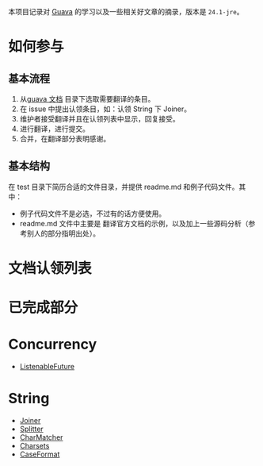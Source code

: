 本项目记录对 [Guava](https://github.com/google/guava) 的学习以及一些相关好文章的摘录，版本是 `24.1-jre`。

# 如何参与

## 基本流程
1. 从[guava 文档](https://github.com/google/guava/wiki) 目录下选取需要翻译的条目。
2. 在 issue 中提出认领条目，如：认领 String 下 Joiner。
3. 维护者接受翻译并且在认领列表中显示，回复接受。
4. 进行翻译，进行提交。
5. 合并，在翻译部分表明感谢。

## 基本结构
在 test 目录下简历合适的文件目录，并提供 readme.md 和例子代码文件。其中：
* 例子代码文件不是必选，不过有的话方便使用。
* readme.md 文件中主要是 翻译官方文档的示例，以及加上一些源码分析（参考别人的部分指明出处）。

# 文档认领列表

# 已完成部分

# Concurrency
* [ListenableFuture](https://github.com/JavaMilk/LearningGuava/tree/master/src/test/java/Concurrency/ListenableFuture) 

# String 
* [Joiner](https://github.com/JavaMilk/LearningGuava/tree/master/src/test/java/Strings/Joiner) 
* [Splitter](https://github.com/JavaMilk/LearningGuava/tree/master/src/test/java/Strings/Splitter) 
* [CharMatcher](https://github.com/JavaMilk/LearningGuava/tree/master/src/test/java/Strings/CharMatcher) 
* [Charsets](https://github.com/JavaMilk/LearningGuava/tree/master/src/test/java/Strings/Charsets) 
* [CaseFormat](https://github.com/JavaMilk/LearningGuava/tree/master/src/test/java/Strings/CaseFormat) 




